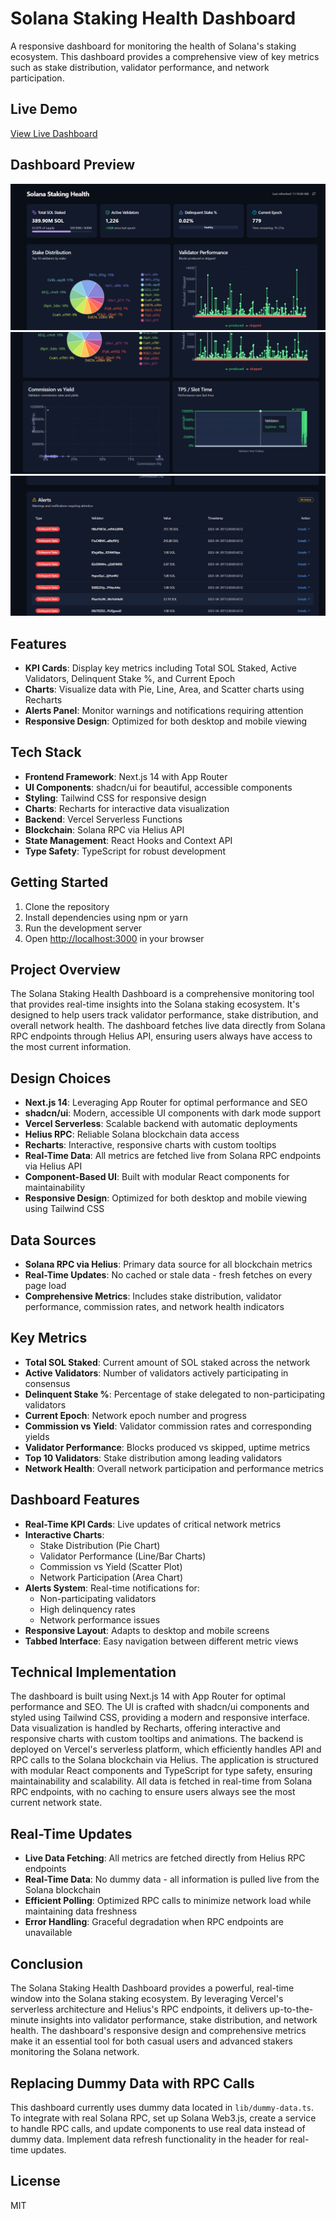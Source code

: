 # Solana Staking Health Dashboard

A responsive dashboard for monitoring the health of Solana's staking ecosystem. This dashboard provides a comprehensive view of key metrics such as stake distribution, validator performance, and network participation.

## Live Demo
[View Live Dashboard](https://solana-staking-dashboard-two.vercel.app/)

## Dashboard Preview
![Preview One](/public/prevone.png)
![Preview Two](/public/prevtwo.png)
![Preview Three](/public/prevthree.png)

## Features

- **KPI Cards**: Display key metrics including Total SOL Staked, Active Validators, Delinquent Stake %, and Current Epoch
- **Charts**: Visualize data with Pie, Line, Area, and Scatter charts using Recharts
- **Alerts Panel**: Monitor warnings and notifications requiring attention
- **Responsive Design**: Optimized for both desktop and mobile viewing

## Tech Stack

- **Frontend Framework**: Next.js 14 with App Router
- **UI Components**: shadcn/ui for beautiful, accessible components
- **Styling**: Tailwind CSS for responsive design
- **Charts**: Recharts for interactive data visualization
- **Backend**: Vercel Serverless Functions
- **Blockchain**: Solana RPC via Helius API
- **State Management**: React Hooks and Context API
- **Type Safety**: TypeScript for robust development

## Getting Started

1. Clone the repository
2. Install dependencies using npm or yarn
3. Run the development server
4. Open [http://localhost:3000](http://localhost:3000) in your browser

## Project Overview

The Solana Staking Health Dashboard is a comprehensive monitoring tool that provides real-time insights into the Solana staking ecosystem. It's designed to help users track validator performance, stake distribution, and overall network health. The dashboard fetches live data directly from Solana RPC endpoints through Helius API, ensuring users always have access to the most current information.

## Design Choices

- **Next.js 14**: Leveraging App Router for optimal performance and SEO
- **shadcn/ui**: Modern, accessible UI components with dark mode support
- **Vercel Serverless**: Scalable backend with automatic deployments
- **Helius RPC**: Reliable Solana blockchain data access
- **Recharts**: Interactive, responsive charts with custom tooltips
- **Real-Time Data**: All metrics are fetched live from Solana RPC endpoints via Helius API
- **Component-Based UI**: Built with modular React components for maintainability
- **Responsive Design**: Optimized for both desktop and mobile viewing using Tailwind CSS

## Data Sources

- **Solana RPC via Helius**: Primary data source for all blockchain metrics
- **Real-Time Updates**: No cached or stale data - fresh fetches on every page load
- **Comprehensive Metrics**: Includes stake distribution, validator performance, commission rates, and network health indicators

## Key Metrics

- **Total SOL Staked**: Current amount of SOL staked across the network
- **Active Validators**: Number of validators actively participating in consensus
- **Delinquent Stake %**: Percentage of stake delegated to non-participating validators
- **Current Epoch**: Network epoch number and progress
- **Commission vs Yield**: Validator commission rates and corresponding yields
- **Validator Performance**: Blocks produced vs skipped, uptime metrics
- **Top 10 Validators**: Stake distribution among leading validators
- **Network Health**: Overall network participation and performance metrics

## Dashboard Features

- **Real-Time KPI Cards**: Live updates of critical network metrics
- **Interactive Charts**:
  - Stake Distribution (Pie Chart)
  - Validator Performance (Line/Bar Charts)
  - Commission vs Yield (Scatter Plot)
  - Network Participation (Area Chart)
- **Alerts System**: Real-time notifications for:
  - Non-participating validators
  - High delinquency rates
  - Network performance issues
- **Responsive Layout**: Adapts to desktop and mobile screens
- **Tabbed Interface**: Easy navigation between different metric views

## Technical Implementation

The dashboard is built using Next.js 14 with App Router for optimal performance and SEO. The UI is crafted with shadcn/ui components and styled using Tailwind CSS, providing a modern and responsive interface. Data visualization is handled by Recharts, offering interactive and responsive charts with custom tooltips and animations. The backend is deployed on Vercel's serverless platform, which efficiently handles API and RPC calls to the Solana blockchain via Helius. The application is structured with modular React components and TypeScript for type safety, ensuring maintainability and scalability. All data is fetched in real-time from Solana RPC endpoints, with no caching to ensure users always see the most current network state.

## Real-Time Updates

- **Live Data Fetching**: All metrics are fetched directly from Helius RPC endpoints
- **Real-Time Data**: No dummy data - all information is pulled live from the Solana blockchain
- **Efficient Polling**: Optimized RPC calls to minimize network load while maintaining data freshness
- **Error Handling**: Graceful degradation when RPC endpoints are unavailable

## Conclusion

The Solana Staking Health Dashboard provides a powerful, real-time window into the Solana staking ecosystem. By leveraging Vercel's serverless architecture and Helius's RPC endpoints, it delivers up-to-the-minute insights into validator performance, stake distribution, and network health. The dashboard's responsive design and comprehensive metrics make it an essential tool for both casual users and advanced stakers monitoring the Solana network.

## Replacing Dummy Data with RPC Calls

This dashboard currently uses dummy data located in `lib/dummy-data.ts`. To integrate with real Solana RPC, set up Solana Web3.js, create a service to handle RPC calls, and update components to use real data instead of dummy data. Implement data refresh functionality in the header for real-time updates.

## License

MIT
